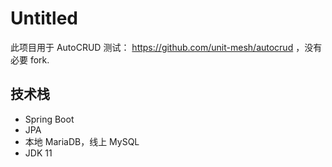 # Untitled

此项目用于 AutoCRUD 测试： https://github.com/unit-mesh/autocrud ，没有必要 fork.

## 技术栈

- Spring Boot
- JPA
- 本地 MariaDB，线上 MySQL
- JDK 11